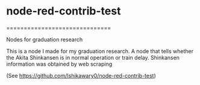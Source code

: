 # node-red-contrib-test

==============================

Nodes for graduation research

This is a node I made for my graduation research.
A node that tells whether the Akita Shinkansen is in normal operation or train delay.
Shinkansen information was obtained by web scraping


(See 
https://github.com/Ishikawary0/node-red-contrib-test)


